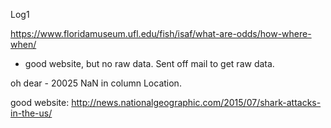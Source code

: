 Log1

https://www.floridamuseum.ufl.edu/fish/isaf/what-are-odds/how-where-when/
- good website, but no raw data. Sent off mail to get raw data.

oh dear  - 20025 NaN in column Location. 

good website: http://news.nationalgeographic.com/2015/07/shark-attacks-in-the-us/

